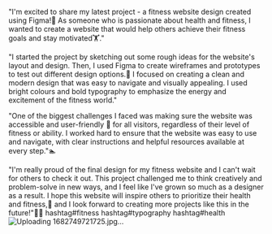 "I'm excited to share my latest project - a fitness website design created using Figma!💪 As someone who is passionate about health and fitness, I wanted to create a website that would help others achieve their fitness goals and stay motivated🏋️."

"I started the project by sketching out some rough ideas for the website's layout and design. Then, I used Figma to create wireframes and prototypes to test out different design options.🏃 I focused on creating a clean and modern design that was easy to navigate and visually appealing. I used bright colours and bold typography to emphasize the energy and excitement of the fitness world."

"One of the biggest challenges I faced was making sure the website was accessible and user-friendly 🚴 for all visitors, regardless of their level of fitness or ability. I worked hard to ensure that the website was easy to use and navigate, with clear instructions and helpful resources available at every step."🏊

"I'm really proud of the final design for my fitness website and I can't wait for others to check it out. This project challenged me to think creatively and problem-solve in new ways, and I feel like I've grown so much as a designer as a result. I hope this website will inspire others to prioritize their health and fitness,🥗 and I look forward to creating more projects like this in the future!"🏋️‍♂️ hashtag#fitness hashtag#typography hashtag#health ![Uploading 1682749721725.jpg…]()
